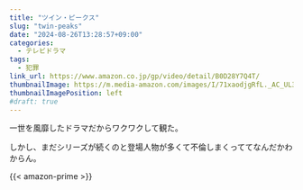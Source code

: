 ```yaml
---
title: "ツイン・ピークス"
slug: "twin-peaks"
date: "2024-08-26T13:28:57+09:00"
categories:
  - テレビドラマ
tags:
  - 犯罪 
link_url: https://www.amazon.co.jp/gp/video/detail/B0D28Y7Q4T/
thumbnailImage: https://m.media-amazon.com/images/I/71xaodjgRfL._AC_UL320_.jpg
thumbnailImagePosition: left
#draft: true
---
```

一世を風靡したドラマだからワクワクして観た。
<!--more-->
しかし、まだシリーズが続くのと登場人物が多くて不倫しまくっててなんだかわからん。

{{< amazon-prime >}}
